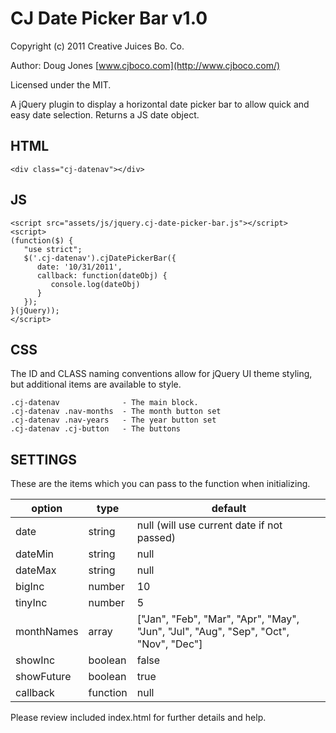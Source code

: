 CJ Date Picker Bar v1.0
=======================

Copyright (c) 2011 Creative Juices Bo. Co.

Author: Doug Jones [www.cjboco.com](http://www.cjboco.com/)

Licensed under the MIT.


A jQuery plugin to display a horizontal date picker bar to allow quick and easy date selection. Returns a JS date object.

## HTML ##
	<div class="cj-datenav"></div>

## JS ##
	<script src="assets/js/jquery.cj-date-picker-bar.js"></script>
	<script>
	(function($) {
	   "use strict";
	   $('.cj-datenav').cjDatePickerBar({
		  date: '10/31/2011',
		  callback: function(dateObj) {
			 console.log(dateObj)
		  }
	   });
	}(jQuery));
	</script>

## CSS ##
The ID and CLASS naming conventions allow for jQuery UI theme styling, but additional items are available to style.

	.cj-datenav              - The main block.
	.cj-datenav .nav-months  - The month button set
	.cj-datenav .nav-years   - The year button set
	.cj-datenav .cj-button   - The buttons


## SETTINGS ##
These are the items which you can pass to the function when initializing.

| option     | type     | default
| ---------- | -------- | ------------------------------------------------------------------------------------ |
| date       | string   | null (will use current date if not passed)                                           |
| dateMin    | string   | null                                                                                 |
| dateMax    | string   | null                                                                                 |
| bigInc     | number   | 10                                                                                   |
| tinyInc    | number   | 5                                                                                    |
| monthNames | array    | ["Jan", "Feb", "Mar", "Apr", "May", "Jun", "Jul", "Aug", "Sep", "Oct", "Nov", "Dec"] |
| showInc    | boolean  | false                                                                                |
| showFuture | boolean  | true                                                                                 |
| callback   | function | null                                                                                 |

Please review included index.html for further details and help.